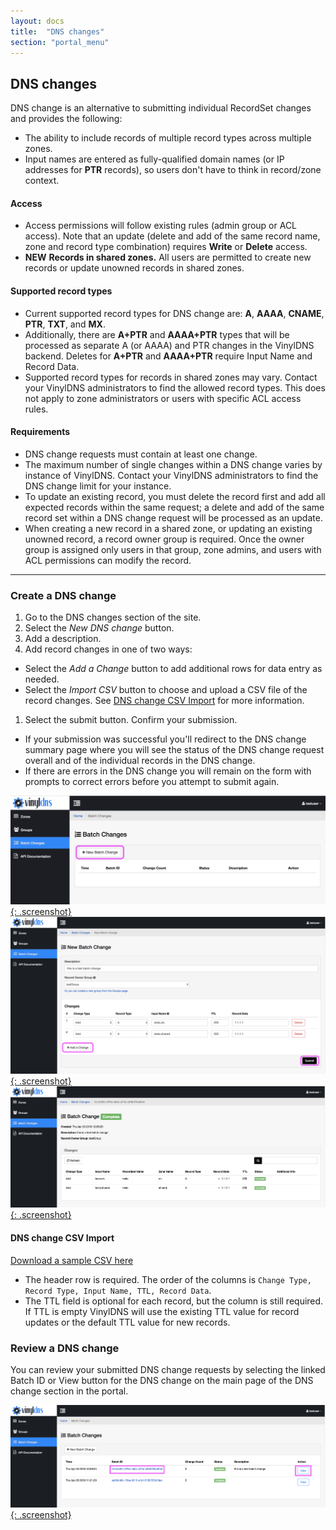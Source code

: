 ```yaml
---
layout: docs
title:  "DNS changes"
section: "portal_menu"
---
```


## DNS changes
DNS change is an alternative to submitting individual RecordSet changes and provides the following:

* The ability to include records of multiple record types across multiple zones.
* Input names are entered as fully-qualified domain names (or IP addresses for **PTR** records), so users don't have to think in record/zone context.

#### Access
* Access permissions will follow existing rules (admin group or ACL access). Note that an update (delete and add of the same record name, zone and record type combination) requires **Write** or **Delete** access.
* <span class="important">**NEW**</span> **Records in shared zones.** All users are permitted to create new records or update unowned records in shared zones.

#### Supported record types
* Current supported record types for DNS change are: **A**, **AAAA**, **CNAME**, **PTR**, **TXT**, and **MX**.
* Additionally, there are **A+PTR** and **AAAA+PTR** types that will be processed as separate A (or AAAA) and PTR changes in the VinylDNS backend. Deletes for **A+PTR** and **AAAA+PTR** require Input Name and Record Data.
* Supported record types for records in shared zones may vary.
Contact your VinylDNS administrators to find the allowed record types.
This does not apply to zone administrators or users with specific ACL access rules.

#### Requirements
* DNS change requests must contain at least one change.
* The maximum number of single changes within a DNS change varies by instance of VinylDNS. Contact your VinylDNS administrators to find the DNS change limit for your instance.
* To update an existing record, you must delete the record first and add all expected records within the same request; a delete and add of the same record set within a DNS change request will be processed as an update.
* When creating a new record in a shared zone, or updating an existing unowned record, a record owner group is required. Once the owner group is assigned only users in that group, zone admins, and users with ACL permissions can modify the record.

---
### Create a DNS change
1. Go to the DNS changes section of the site.
1. Select the *New DNS change* button.
1. Add a description.
1. Add record changes in one of two ways:
 - Select the *Add a Change* button to add additional rows for data entry as needed.
 - Select the *Import CSV* button to choose and upload a CSV file of the record changes. See [DNS change CSV Import](#dns-change-csv-import) for more information.
1. Select the submit button. Confirm your submission.
 - If your submission was successful you'll redirect to the DNS change summary page where you will see the status of the DNS change request overall and of the individual records in the DNS change.
 - If there are errors in the DNS change you will remain on the form with prompts to correct errors before you attempt to submit again.

[![DNS change main page screenshot](../img/portal/dns-change-main-annotated.png){: .screenshot}](../img/portal/dns-change-main-annotated.png)
[![New DNS change form screenshot](../img/portal/dns-change-new-annotated.png){: .screenshot}](../img/portal/dns-change-new-annotated.png)
[![Submitted DNS change screenshot](../img/portal/dns-change-summary.png){: .screenshot}](../img/portal/dns-change-summary.png)

#### DNS change CSV Import
[Download a sample CSV here](../static/dns-changes-csv-sample.csv)
* The header row is required. The order of the columns is `Change Type, Record Type, Input Name, TTL, Record Data`.
* The TTL field is optional for each record, but the column is still required. If TTL is empty VinylDNS will use the existing TTL value for record updates or the default TTL value for new records.

### Review a DNS change
You can review your submitted DNS change requests by selecting the linked Batch ID or View button for the DNS change on the main page of the DNS change section in the portal.

[![List of DNS change requests screenshot](../img/portal/dns-change-list-annotated.png){: .screenshot}](../img/portal/dns-change-annotated.png)
